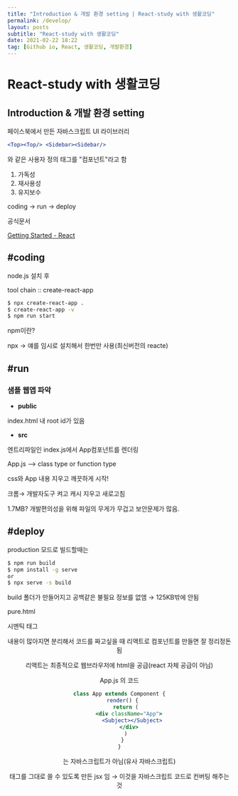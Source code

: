 ```yaml
---
title: "Introduction & 개발 환경 setting | React-study with 생활코딩"
permalink: /develop/
layout: posts
subtitle: "React-study with 생활코딩"
date: 2021-02-22 18:22
tag: [Github io, React, 생활코딩, 개발환경]
---
```


# React-study with 생활코딩

## Introduction & 개발 환경 setting

페이스북에서 만든 자바스크립트 UI 라이브러리

```jsx
<Top><Top/> <Sidebar><Sidebar/>
```

와 같은 사용자 정의 태그를 "컴포넌트"라고 함

1. 가독성
2. 재사용성
3. 유지보수

coding → run → deploy

공식문서

[Getting Started - React](https://reactjs.org/docs/getting-started.html)

## #coding

node.js 설치 후

tool chain :: create-react-app

```bash
$ npx create-react-app .
$ create-react-app -v
$ npm run start
```

npm이란?

npx → 얘를 임시로 설치해서 한번만 사용(최신버전의 reacte)

## #run

### 샘플 웹앱 파악

- **public**

index.html 내 root id가 있음

- **src**

엔트리파일인 index.js에서 App컴포넌트를 렌더링

App.js —> class type or function type 

css와 App 내용 지우고 깨끗하게 시작!

크롬→ 개발자도구 켜고 캐시 지우고 새로고침

1.7MB? 개발편의성을 위해 파일의 무게가 무겁고 보안문제가 많음.

## #deploy

production 모드로 빌드할때는 

```bash
$ npm run build
$ npm install -g serve
or
$ npx serve -s build
```

build 폴더가 만들어지고 공백같은 불필요 정보를 없앰 → 125KB밖에 안됨

pure.html

시멘틱 태그 <header> <nav> <article>

내용이 많아지면 분리해서 코드를 짜고싶을 때 리액트로 컴포넌트를 만들면 잘 정리정돈 됨

리액트는 최종적으로 웹브라우저에 html을 공급(react 자체 공급이 아님)

App.js 의 코드

```jsx
class App extends Component {
  render() {
    return (
      <div className="App">
        <Subject></Subject>
      </div>
    )
  }
}
```

는 자바스크립트가 아님(유사 자바스크립트)

태그를 그대로 쓸 수 있도록 만든 jsx 임 → 이것을 자바스크립트 코드로 컨버팅 해주는 것